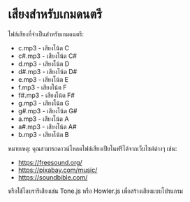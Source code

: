 # เสียงสำหรับเกมดนตรี

ไฟล์เสียงที่จำเป็นสำหรับเกมดนตรี:

- c.mp3 - เสียงโน้ต C
- c#.mp3 - เสียงโน้ต C#
- d.mp3 - เสียงโน้ต D
- d#.mp3 - เสียงโน้ต D#
- e.mp3 - เสียงโน้ต E
- f.mp3 - เสียงโน้ต F
- f#.mp3 - เสียงโน้ต F#
- g.mp3 - เสียงโน้ต G
- g#.mp3 - เสียงโน้ต G#
- a.mp3 - เสียงโน้ต A
- a#.mp3 - เสียงโน้ต A#
- b.mp3 - เสียงโน้ต B

หมายเหตุ: คุณสามารถดาวน์โหลดไฟล์เสียงเปียโนฟรีได้จากเว็บไซต์ต่างๆ เช่น:
- https://freesound.org/
- https://pixabay.com/music/
- https://soundbible.com/

หรือใช้ไลบรารีเสียงเช่น Tone.js หรือ Howler.js เพื่อสร้างเสียงแบบโปรแกรม 